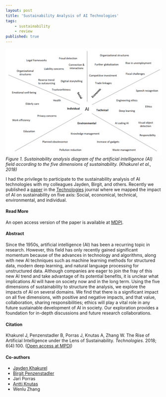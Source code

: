 ```yaml
---
layout: post
title: 'Sustainability Analysis of AI Technologies'
tags:
    - sustainability
    - review
published: true
---
```


![Figure: System and Experiment Structure](/assets/img/2018-11-05-ai-sust.png)
*Figure 1. Sustainability analysis diagram of the artificial intelligence (AI) field according to the five dimensions of sustainability. (Khakurel et al., 2018)*

I had the privilege to participate to the sustainability analysis of AI technologies with my colleagues Jayden, Birgit, and others. Recently we published a [paper](https://www.mdpi.com/2227-7080/6/4/100) in the [Technologies](https://www.mdpi.com/journal/technologies) journal where we mapped the impact of AI on sustainability on five axis: Social, economical, technical, environmental, and individual.

#### Read More
An open access version of the paper is available at [MDPI](https://www.mdpi.com/2227-7080/6/4/100).

#### Abstract
Since the 1950s, artificial intelligence (AI) has been a recurring topic in research. However, this field has only recently gained significant momentum because of the advances in technology and algorithms, along with new AI techniques such as machine learning methods for structured data, modern deep learning, and natural language processing for unstructured data. Although companies are eager to join the fray of this new AI trend and take advantage of its potential benefits, it is unclear what implications AI will have on society now and in the long term. Using the five dimensions of sustainability to structure the analysis, we explore the impacts of AI on several domains. We find that there is a significant impact on all five dimensions, with positive and negative impacts, and that value, collaboration, sharing responsibilities; ethics will play a vital role in any future sustainable development of AI in society. Our exploration provides a foundation for in-depth discussions and future research collaborations.

#### Citation
Khakurel J, Penzenstadler B, Porras J, Knutas A, Zhang W. The Rise of Artificial Intelligence under the Lens of Sustainability. *Technologies*. 2018; 6(4):100. ([Open access at MPDI](https://doi.org/10.3390/technologies6040100))

#### Co-authors
* [Jayden Khakurel](https://twitter.com/jaydenlpr)
* [Birgit Penzenstadler](https://twitter.com/twinkleflip)
* Jari Porras
* [Antti Knutas](https://twitter.com/aknutas)
* Wenlu Zhang